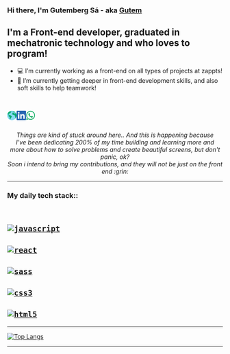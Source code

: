 ### Hi there, I'm Gutemberg Sá - aka [Gutem][website]

## I'm a Front-end developer, graduated in mechatronic technology and who loves to program!

- :computer: I’m currently working as a front-end on all types of projects at zappts!
- :closed_book: I’m currently getting deeper in front-end development skills, and also soft skills to help teamwork!
<br />

[<img align="left" alt="Sabesan" height="22px" src="./SocialLogo/Web.png" />][website]
[<img align="left" alt="Sabesan | LinkedIn" height="22px" src="./SocialLogo/LinkedIn.png" />][linkedin]
[<img align="left" alt="Sabesan | Whatsapp" height="22px" src="./SocialLogo/WhatsApp.png" />][whatsapp]

<br />
<br />

<p align=center>
<em>
Things are kind of stuck around here.. And this is happening because<br> 
I’ve been dedicating 200% of my time building and learning more and<br>
more about how to solve problems and create beautiful screens, but don't panic, ok?<br>
Soon i intend to bring my contributions, and they will not be just on the front end :grin:
</em>
</p>

---

### My daily tech stack::

[<code>
<img alt="javascript" width="26px" src="https://img.icons8.com/color/240/000000/javascript.png" />
</code>](https://developer.mozilla.org/en-US/docs/Web/JavaScript)
[<code>
<img alt="react" width="26px" src="https://img.icons8.com/color/240/000000/react-native.png" />
</code>](https://reactjs.org/)
[<code>
<img alt="sass" width="26px" src="https://img.icons8.com/color/240/000000/sass.png">
</code>](https://sass-lang.com/)
[<code>
<img alt="css3" width="26px" src="https://img.icons8.com/color/240/000000/css3.png">
</code>](https://developer.mozilla.org/en-US/docs/Web/CSS)
[<code>
<img alt="html5" width="26px" src="https://img.icons8.com/color/240/000000/html-5.png">
</code>](https://developer.mozilla.org/en-US/docs/Web/HTML)
---

---
[![Top Langs](https://github-readme-stats.vercel.app/api/top-langs/?username=gutembergsa)](https://github.com/gutembergsa/github-readme-stats)

---

[website]: https://gutembergsa.now.sh
[linkedin]: https://www.linkedin.com/in/sabesan96
[dev]: https://dev.to/thesabesan
[gmail]: mailto:sabesan996@gmail.com
[whatsapp]: https://wa.me/996862053
